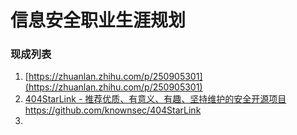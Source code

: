 # 信息安全职业生涯规划

### 现成列表

1. [https://zhuanlan.zhihu.com/p/250905301](https://zhuanlan.zhihu.com/p/250905301)
2. [404StarLink - 推荐优质、有意义、有趣、坚持维护的安全开源项目https://github.com/knownsec/404StarLink](https://github.com/knownsec/404StarLink)
3. 
